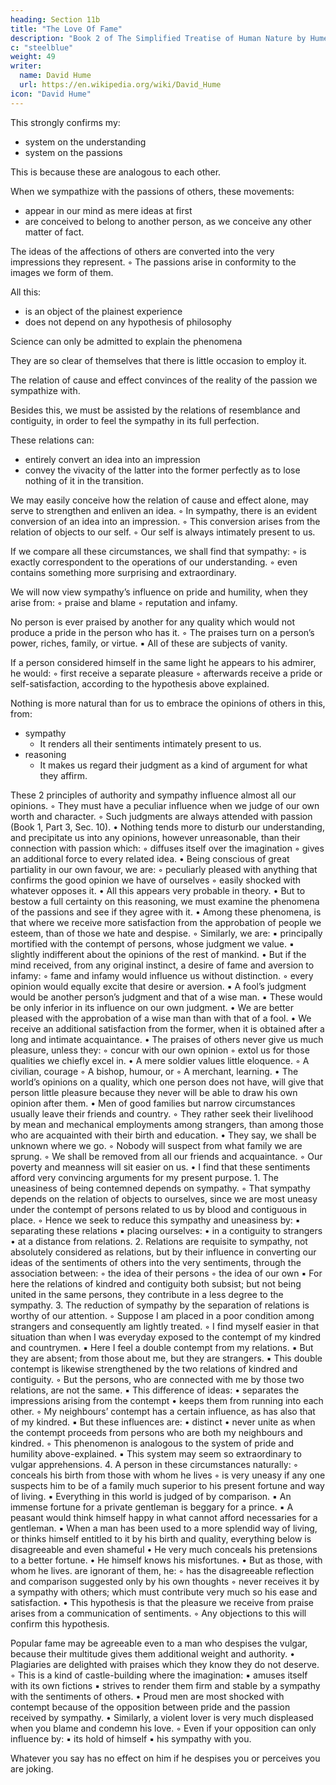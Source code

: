 ```yaml
---
heading: Section 11b
title: "The Love Of Fame"
description: "Book 2 of The Simplified Treatise of Human Nature by Hume"
c: "steelblue"
weight: 49
writer:
  name: David Hume
  url: https://en.wikipedia.org/wiki/David_Hume
icon: "David Hume"
---
```




This strongly confirms my:
- system on the understanding
- system on the passions

This is because these are analogous to each other.

When we sympathize with the passions of others, these movements:
- appear in our mind as mere ideas at first
- are conceived to belong to another person, as we conceive any other matter of fact.

The ideas of the affections of others are converted into the very impressions they represent.
        ◦ The passions arise in conformity to the images we form of them.

All this:
- is an object of the plainest experience
- does not depend on any hypothesis of philosophy

Science can only be admitted to explain the phenomena

They are so clear of themselves that there is little occasion to employ it.

The relation of cause and effect convinces of the reality of the passion we sympathize with.

Besides this, we must be assisted by the relations of resemblance and contiguity, in order to feel the sympathy in its full perfection.

These relations can:
- entirely convert an idea into an impression
- convey the vivacity of the latter into the former perfectly as to lose nothing of it in the transition.

We may easily conceive how the relation of cause and effect alone, may serve to strengthen and enliven an idea.
        ◦ In sympathy, there is an evident conversion of an idea into an impression.
        ◦ This conversion arises from the relation of objects to our self.
        ◦ Our self is always intimately present to us.

If we compare all these circumstances, we shall find that sympathy:
        ◦ is exactly correspondent to the operations of our understanding.
        ◦ even contains something more surprising and extraordinary.

We will now view sympathy’s influence on pride and humility, when they arise from:
        ◦ praise and blame
        ◦ reputation and infamy.

No person is ever praised by another for any quality which would not produce a pride in the person who has it.
        ◦ The praises turn on a person’s power, riches, family, or virtue.
            ▪ All of these are subjects of vanity.

If a person considered himself in the same light he appears to his admirer, he would:
        ◦ first receive a separate pleasure
        ◦ afterwards receive a pride or self-satisfaction, according to the hypothesis above explained.

Nothing is more natural than for us to embrace the opinions of others in this, from:
- sympathy
  - It renders all their sentiments intimately present to us.
- reasoning
  - It makes us regard their judgment as a kind of argument for what they affirm.

These 2 principles of authority and sympathy influence almost all our opinions.
        ◦ They must have a peculiar influence when we judge of our own worth and character.
        ◦ Such judgments are always attended with passion (Book 1, Part 3, Sec. 10).
    • Nothing tends more to disturb our understanding, and precipitate us into any opinions, however unreasonable, than their connection with passion which:
        ◦ diffuses itself over the imagination
        ◦ gives an additional force to every related idea.
    • Being conscious of great partiality in our own favour, we are:
        ◦ peculiarly pleased with anything that confirms the good opinion we have of ourselves
        ◦ easily shocked with whatever opposes it.
    • All this appears very probable in theory.
    • But to bestow a full certainty on this reasoning, we must examine the phenomena of the passions and see if they agree with it.
    • Among these phenomena, is that where we receive more satisfaction from the approbation of people we esteem, than of those we hate and despise.
        ◦ Similarly, we are:
            ▪ principally mortified with the contempt of persons, whose judgment we value.
            ▪ slightly indifferent about the opinions of the rest of mankind.
    • But if the mind received, from any original instinct, a desire of fame and aversion to infamy:
        ◦ fame and infamy would influence us without distinction.
        ◦ every opinion would equally excite that desire or aversion.
            ▪ A fool’s judgment would be another person’s judgment and that of a wise man.
            ▪ These would be only inferior in its influence on our own judgment.
    • We are better pleased with the approbation of a wise man than with that of a fool.
    • We receive an additional satisfaction from the former, when it is obtained after a long and intimate acquaintance.
    • The praises of others never give us much pleasure, unless they:
        ◦ concur with our own opinion
        ◦ extol us for those qualities we chiefly excel in.
    • A mere soldier values little eloquence.
        ◦ A civilian, courage
        ◦ A bishop, humour, or
        ◦ A merchant, learning.
    • The world’s opinions on a quality, which one person does not have, will give that person little pleasure because they never will be able to draw his own opinion after them.
    • Men of good families but narrow circumstances usually leave their friends and country.
        ◦ They rather seek their livelihood by mean and mechanical employments among strangers, than among those who are acquainted with their birth and education.
    • They say, we shall be unknown where we go.
        ◦ Nobody will suspect from what family we are sprung.
        ◦ We shall be removed from all our friends and acquaintance.
        ◦ Our poverty and meanness will sit easier on us.
    • I find that these sentiments afford very convincing arguments for my present purpose.
    1. The uneasiness of being contemned depends on sympathy.
        ◦ That sympathy depends on the relation of objects to ourselves, since we are most uneasy under the contempt of persons related to us by blood and contiguous in place.
        ◦ Hence we seek to reduce this sympathy and uneasiness by:
            ▪ separating these relations
            ▪ placing ourselves:
                • in a contiguity to strangers
                • at a distance from relations.
    2. Relations are requisite to sympathy, not absolutely considered as relations, but by their influence in converting our ideas of the sentiments of others into the very sentiments, through the association between:
        ◦ the idea of their persons
        ◦ the idea of our own
            ▪ For here the relations of kindred and contiguity both subsist; but not being united in the same persons, they contribute in a less degree to the sympathy.
    3. The reduction of sympathy by the separation of relations is worthy of our attention.
        ◦ Suppose I am placed in a poor condition among strangers and consequently am lightly treated.
        ◦ I find myself easier in that situation than when I was everyday exposed to the contempt of my kindred and countrymen.
            ▪ Here I feel a double contempt from my relations.
            ▪ But they are absent; from those about me, but they are strangers.
            ▪ This double contempt is likewise strengthened by the two relations of kindred and contiguity.
        ◦ But the persons, who are connected with me by those two relations, are not the same.
            ▪ This difference of ideas:
                • separates the impressions arising from the contempt
                • keeps them from running into each other.
        ◦ My neighbours’ contempt has a certain influence, as has also that of my kindred.
            ▪ But these influences are:
                • distinct
                • never unite as when the contempt proceeds from persons who are both my neighbours and kindred.
        ◦ This phenomenon is analogous to the system of pride and humility above-explained.
            ▪ This system may seem so extraordinary to vulgar apprehensions.
    4. A person in these circumstances naturally:
        ◦ conceals his birth from those with whom he lives
        ◦ is very uneasy if any one suspects him to be of a family much superior to his present fortune and way of living.
            ▪ Everything in this world is judged of by comparison.
            ▪ An immense fortune for a private gentleman is beggary for a prince.
            ▪ A peasant would think himself happy in what cannot afford necessaries for a gentleman.
            ▪ When a man has been used to a more splendid way of living, or thinks himself entitled to it by his birth and quality, everything below is disagreeable and even shameful
                • He very much conceals his pretensions to a better fortune.
                • He himself knows his misfortunes.
                • But as those, with whom he lives. are ignorant of them, he:
                    ◦ has the disagreeable reflection and comparison suggested only by his own thoughts
                    ◦ never receives it by a sympathy with others; which must contribute very much so his ease and satisfaction.
    • This hypothesis is that the pleasure we receive from praise arises from a communication of sentiments.
        ◦ Any objections to this will confirm this hypothesis.

Popular fame may be agreeable even to a man who despises the vulgar, because their multitude gives them additional weight and authority.
    • Plagiaries are delighted with praises which they know they do not deserve.
        ◦ This is a kind of castle-building where the imagination:
            ▪ amuses itself with its own fictions
            ▪ strives to render them firm and stable by a sympathy with the sentiments of others.
    • Proud men are most shocked with contempt because of the opposition between pride and the passion received by sympathy.
    • Similarly, a violent lover is very much displeased when you blame and condemn his love.
        ◦ Even if your opposition can only influence by:
            ▪ its hold of himself
            ▪ his sympathy with you.

Whatever you say has no effect on him if he despises you or perceives you are joking.
